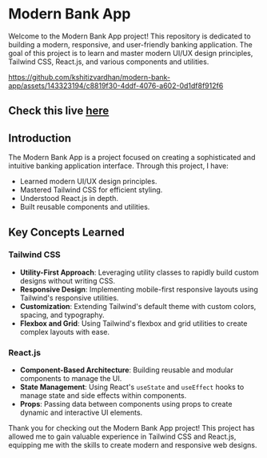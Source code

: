 # Modern Bank App

Welcome to the Modern Bank App project! This repository is dedicated to building a modern, responsive, and user-friendly banking application. The goal of this project is to learn and master modern UI/UX design principles, Tailwind CSS, React.js, and various components and utilities.

https://github.com/kshitizvardhan/modern-bank-app/assets/143323194/c8819f30-4ddf-4076-a602-0d1df8f912f6

## Check this live [here](https://modern-bank-app-kohl-mu.vercel.app/)

## Introduction

The Modern Bank App is a project focused on creating a sophisticated and intuitive banking application interface. Through this project, I have:
- Learned modern UI/UX design principles.
- Mastered Tailwind CSS for efficient styling.
- Understood React.js in depth.
- Built reusable components and utilities.

## Key Concepts Learned

### Tailwind CSS

- **Utility-First Approach**: Leveraging utility classes to rapidly build custom designs without writing CSS.
- **Responsive Design**: Implementing mobile-first responsive layouts using Tailwind's responsive utilities.
- **Customization**: Extending Tailwind's default theme with custom colors, spacing, and typography.
- **Flexbox and Grid**: Using Tailwind's flexbox and grid utilities to create complex layouts with ease.

### React.js

- **Component-Based Architecture**: Building reusable and modular components to manage the UI.
- **State Management**: Using React's `useState` and `useEffect` hooks to manage state and side effects within components.
- **Props**: Passing data between components using props to create dynamic and interactive UI elements.


Thank you for checking out the Modern Bank App project! This project has allowed me to gain valuable experience in Tailwind CSS and React.js, equipping me with the skills to create modern and responsive web designs.
